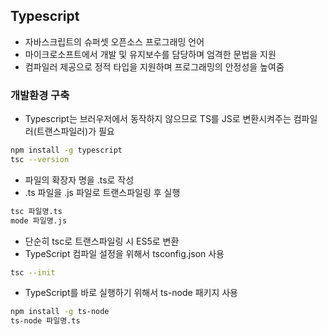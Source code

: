## Typescript
- 자바스크립트의 슈퍼셋 오픈소스 프로그래밍 언어
- 마이크로소프트에서 개발 및 유지보수를 담당하며 엄격한 문법을 지원
- 컴파일러 제공으로 정적 타입을 지원하며 프로그래밍의 안정성을 높여줌

### 개발환경 구축
- Typescript는 브러우저에서 동작하지 않으므로 TS를 JS로 변환시켜주는 컴파일러(트랜스파일러)가 필요

```bash
npm install -g typescript
tsc --version
```

- 파일의 확장자 명을 .ts로 작성
- .ts 파일을 .js 파일로 트랜스파일링 후 실행 

```bash
tsc 파일명.ts
mode 파일명.js
```

- 단순히 tsc로 트랜스파일링 시 ES5로 변환
- TypeScript 컴파일 설정을 위해서 tsconfig.json 사용

```bash
tsc --init
```

- TypeScript를 바로 실행하기 위해서 ts-node 패키지 사용

```bash
npm install -g ts-node
ts-node 파일명.ts
```